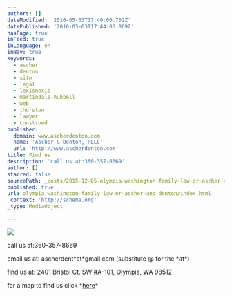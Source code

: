 ```yaml
---
authors: []
dateModified: '2016-05-03T17:40:00.732Z'
datePublished: '2016-05-03T17:44:03.869Z'
hasPage: true
inFeed: true
inLanguage: en
inNav: true
keywords:
  - ascher
  - denton
  - site
  - legal
  - lexisnexis
  - martindale-hubbell
  - web
  - thurston
  - lawyer
  - construed
publisher:
  domain: www.ascherdenton.com
  name: 'Ascher & Denton, PLLC'
  url: 'http://www.ascherdenton.com'
title: Find us
description: 'call us at:360-357-8669'
author: []
starred: false
sourcePath: _posts/2015-12-05-olympia-washington-family-law-or-ascher-and-denton.md
published: true
url: olympia-washington-family-law-or-ascher-and-denton/index.html
_context: 'http://schema.org'
_type: MediaObject

---
```

![](https://the-grid-user-content.s3-us-west-2.amazonaws.com/e9af1749-3067-4d74-adfb-9ac33d152598.jpg)

call us at:360-357-8669

email us at: ascherdent\*at\*gmail.com (substitute @ for the \*at\*)

find us at: 2401 Bristol Ct. SW \#A-101, Olympia, WA 98512

for a map to find us click \*[here][0]\*

[0]: https://www.google.com/maps/place/2401+Bristol+Ct+SW,+Olympia,+WA+98502/@47.027592,-122.9198222,17z/data=!3m1!4b1!4m2!3m1!1s0x549174516cea5345:0xaeb455f2bca107dc